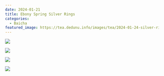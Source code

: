```yaml
---
date: 2024-01-21
title: Ebony Spring Silver Rings
categories:
  - Baicha
featured_image: https://tea.dedunu.info/images/tea/2024-01-24-silver-rings-1.jpg
---
```


![](https://tea.dedunu.info/images/tea/2024-01-24-silver-rings-2.jpg)

![](https://tea.dedunu.info/images/tea/2024-01-24-silver-rings-3.jpg)

![](https://tea.dedunu.info/images/tea/2024-01-24-silver-rings-4.jpg)

![](https://tea.dedunu.info/images/tea/2024-01-24-silver-rings-5.jpg)
